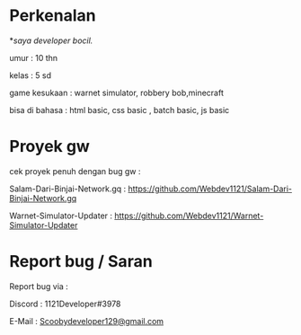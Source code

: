 # **Perkenalan**

**saya developer bocil.*

umur : 10 thn

kelas : 5 sd

game kesukaan : warnet simulator, robbery bob,minecraft

bisa di bahasa : html basic, css basic , batch basic, js basic

# **Proyek gw**

cek proyek penuh dengan bug gw :

Salam-Dari-Binjai-Network.gq : https://github.com/Webdev1121/Salam-Dari-Binjai-Network.gq

Warnet-Simulator-Updater : https://github.com/Webdev1121/Warnet-Simulator-Updater

# **Report bug / Saran**

Report bug via :

Discord : 1121Developer#3978

E-Mail : Scoobydeveloper129@gmail.com
